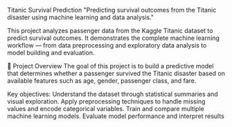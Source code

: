 Titanic Survival Prediction
"Predicting survival outcomes from the Titanic disaster using machine learning and data analysis."

This project analyzes passenger data from the Kaggle Titanic dataset to predict survival outcomes.
It demonstrates the complete machine learning workflow — from data preprocessing and exploratory data analysis to model building and evaluation.

📌 Project Overview
The goal of this project is to build a predictive model that determines whether a passenger survived the Titanic disaster based on available features such as age, gender, passenger class, and fare.

Key objectives:
Understand the dataset through statistical summaries and visual exploration.
Apply preprocessing techniques to handle missing values and encode categorical variables.
Train and compare multiple machine learning models.
Evaluate model performance and interpret results

